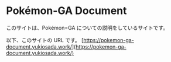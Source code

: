 # Pokémon-GA Document

このサイトは、Pokémon=GA についての説明をしているサイトです。

以下、このサイトの URL です。
[https://pokemon-ga-document.yukiosada.work/](https://pokemon-ga-document.yukiosada.work/)
